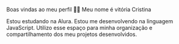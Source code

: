 Boas vindas ao meu perfil 💙💙
Meu nome é vitória Cristina

Estou estudando na Alura.
Estou me desenvolvendo na linguagem JavaScript.
Utilizo esse espaço para minha organização e compartilhamento dos meu projetos desenvolvidos.
